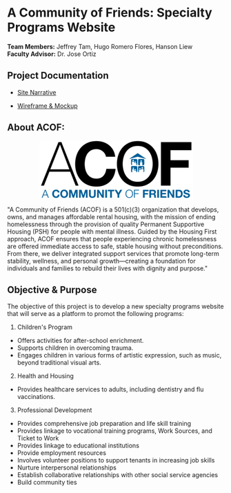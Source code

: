 # A Community of Friends: Specialty Programs Website
**Team Members:** Jeffrey Tam, Hugo Romero Flores, Hanson Liew<br>
**Faculty Advisor:** Dr. Jose Ortiz

## Project Documentation
- [Site Narrative](https://docs.google.com/document/d/1f73aA8GOSWeRItQjlrbDRrdIr4XeAVUH9LCmNYno9DA/edit?usp=sharing)

- [Wireframe & Mockup](https://www.figma.com/design/dHkmAvnTFz94JSMtDZ0xw0/CIS-3610-01--ACOF-Website-Design---Team-6?node-id=0-1&t=EaRAzolXGO5XOwVt-1)

## About ACOF:
<p align="center"><img src="assets/ACOF_House_LOGO-DkBlueBlack_357x134.png" alt="The official ACOF logo"></p>

"A Community of Friends (ACOF) is a 501(c)(3) organization that develops, owns, and manages affordable rental housing, with the mission of ending homelessness through the provision of quality Permanent Supportive Housing (PSH) for people with mental illness. Guided by the Housing First approach, ACOF ensures that people experiencing chronic homelessness are offered immediate access to safe, stable housing without preconditions. From there, we deliver integrated support services that promote long-term stability, wellness, and personal growth—creating a foundation for individuals and families to rebuild their lives with dignity and purpose."

## Objective & Purpose
The objective of this project is to develop a new specialty programs website that will serve as a platform to promot the following programs:

1. Children's Program
- Offers activities for after-school enrichment.
- Supports children in overcoming trauma.
- Engages children in various forms of artistic expression, such as music, beyond traditional visual arts.

2. Health and Housing
- Provides healthcare services to adults, including dentistry and flu vaccinations.

3. Professional Development
- Provides comprehensive job preparation and life skill training
- Provides linkage to vocational training programs, Work Sources, and Ticket to Work
- Provides linkage to educational institutions
- Provide employment resources
- Involves volunteer positions to support tenants in increasing job skills
- Nurture interpersonal relationships 
- Establish collaborative relationships with other social service agencies
- Build community ties

